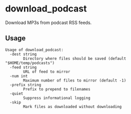 # download_podcast

Download MP3s from podcast RSS feeds.

## Usage

```
Usage of download_podcast:
  -dest string
        Directory where files should be saved (default "$HOME/temp/podcasts")
  -feed string
        URL of feed to mirror
  -num int
        Maximum number of files to mirror (default -1)
  -prefix string
        Prefix to prepend to filenames
  -quiet
        Suppress informational logging
  -skip
        Mark files as downloaded without downloading
```
